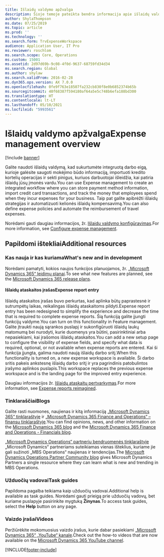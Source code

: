 ```yaml
---
title: Išlaidų valdymo apžvalga
description: Šioje temoje pateikta bendra informacija apie išlaidų valdymą ir saitus su papildomais ištekliais. Galite naudoti išlaidų valdymą, kad sukurtumėte integruotą darbo eigą, kurioje galėsite saugoti mokėjimo būdo informaciją, importuoti kredito kortelių operacijas ir sekti pinigus, kuriuos darbuotojai išleidžia, kai patiria išlaidų jūsų įmonės vardu.
author: ShylaThompson
ms.date: 07/25/2019
ms.topic: article
ms.prod: ''
ms.technology: ''
ms.search.form: TrvExpenseWorkspace
audience: Application User, IT Pro
ms.reviewer: roschlom
ms.search.scope: Core, Operations
ms.custom: 15001
ms.assetid: 2d97d69b-9c08-4f0d-9637-68759fd34d34
ms.search.region: Global
ms.author: shylaw
ms.search.validFrom: 2016-02-28
ms.dyn365.ops.version: AX 7.0.0
ms.openlocfilehash: 0fe9f763e18507fa232cb830f8e0b6852374b65b
ms.sourcegitcommit: 40f68387f594180af64a5e5c748b6efa188bd300
ms.translationtype: HT
ms.contentlocale: lt-LT
ms.lasthandoff: 05/10/2021
ms.locfileid: "5993561"
---
```

# <a name="expense-management-overview"></a><span data-ttu-id="55085-104">Išlaidų valdymo apžvalga</span><span class="sxs-lookup"><span data-stu-id="55085-104">Expense management overview</span></span>

[!include [banner](../includes/banner.md)]

<span data-ttu-id="55085-105">Galite naudoti išlaidų valdymą, kad sukurtumėte integruotą darbo eigą, kurioje galėsite saugoti mokėjimo būdo informaciją, importuoti kredito kortelių operacijas ir sekti pinigus, kuriuos darbuotojai išleidžia, kai patiria išlaidų jūsų įmonės vardu.</span><span class="sxs-lookup"><span data-stu-id="55085-105">You can use Expense management to create an integrated workflow where you can store payment method information, import credit card transactions, and track the money that employees spend when they incur expenses for your business.</span></span> <span data-ttu-id="55085-106">Taip pat galite apibrėžti išlaidų strategijas ir automatizuoti kelionės išlaidų kompensavimą.</span><span class="sxs-lookup"><span data-stu-id="55085-106">You can also define expense policies and automate the reimbursement of travel expenses.</span></span>

<span data-ttu-id="55085-107">Norėdami gauti daugiau informacijos, žr. [Išlaidų valdymo konfigūravimas](plan-expense-management.md).</span><span class="sxs-lookup"><span data-stu-id="55085-107">For more information, see [Configure expense management](plan-expense-management.md).</span></span>

## <a name="additional-resources"></a><span data-ttu-id="55085-108">Papildomi ištekliai</span><span class="sxs-lookup"><span data-stu-id="55085-108">Additional resources</span></span>

### <a name="whats-new-and-in-development"></a><span data-ttu-id="55085-109">Kas nauja ir kas kuriama</span><span class="sxs-lookup"><span data-stu-id="55085-109">What's new and in development</span></span>

<span data-ttu-id="55085-110">Norėdami pamatyti, kokios naujos funkcijos planuojamos, žr. [„Microsoft Dynamics 365“ leidimų planai](/dynamics365/release-plans/).</span><span class="sxs-lookup"><span data-stu-id="55085-110">To see what new features are planned, see the [Microsoft Dynamics 365 release plans](/dynamics365/release-plans/).</span></span>

#### <a name="expense-report-entry"></a><span data-ttu-id="55085-111">Išlaidų ataskaitos įrašas</span><span class="sxs-lookup"><span data-stu-id="55085-111">Expense report entry</span></span>

<span data-ttu-id="55085-112">Išlaidų ataskaitos įrašas buvo perkurtas, kad aplinka būtų paprastesnė ir sutrumpėtų laikas, reikalingas išlaidų ataskaitoms pildyti.</span><span class="sxs-lookup"><span data-stu-id="55085-112">Expense report entry has been redesigned to simplify the experience and decrease the time that is required to complete expense reports.</span></span> <span data-ttu-id="55085-113">Šią funkciją galite įjungti funkcijų valdyme.</span><span class="sxs-lookup"><span data-stu-id="55085-113">You can turn on this functionality in Feature management.</span></span> <span data-ttu-id="55085-114">Galite įtraukti naują sąrankos puslapį ir sukonfigūruoti išlaidų laukų matomumą bei nurodyti, kurie duomenys yra būtini, pasirinktiniai arba nepasiekiami, kai įrašomos išlaidų ataskaitos.</span><span class="sxs-lookup"><span data-stu-id="55085-114">You can add a new setup page to configure the visibility of expense fields, and specify what data is required, optional, or not available when expense reports are entered.</span></span> <span data-ttu-id="55085-115">Kai ši funkcija įjungta, galima naudoti naują išlaidų darbo sritį.</span><span class="sxs-lookup"><span data-stu-id="55085-115">When this functionality is turned on, a new expense workspace is available.</span></span> <span data-ttu-id="55085-116">Ši darbo sritis pakeis ankstesnę išlaidų darbo sritį ir yra pagrindinis patobulintos įrašymo aplinkos puslapis.</span><span class="sxs-lookup"><span data-stu-id="55085-116">This workspace replaces the previous expense workspace and is the landing page for the improved entry experience.</span></span>

<span data-ttu-id="55085-117">Daugiau informacijos žr. [Išlaidų ataskaitų pertvarkymas](ExpenseWorkspaceNew.md).</span><span class="sxs-lookup"><span data-stu-id="55085-117">For more information, see [Expense reports reimagined](ExpenseWorkspaceNew.md).</span></span>

### <a name="blogs"></a><span data-ttu-id="55085-118">Tinklaraščiai</span><span class="sxs-lookup"><span data-stu-id="55085-118">Blogs</span></span>

<span data-ttu-id="55085-119">Galite rasti nuomones, naujienas ir kitą informaciją [„Microsoft Dynamics 365“ tinklaraštyje](https://community.dynamics.com/b/msftdynamicsblog?c=Enterprise) ir [„Microsoft Dynamics 365 Finance and Operations“ – finansų tinklaraštyje](https://community.dynamics.com/365/financeandoperations/b/financials).</span><span class="sxs-lookup"><span data-stu-id="55085-119">You can find opinions, news, and other information on the [Microsoft Dynamics 365 blog](https://community.dynamics.com/b/msftdynamicsblog?c=Enterprise) and the [Microsoft Dynamics 365 Finance and Operations - Financials blog](https://community.dynamics.com/365/financeandoperations/b/financials).</span></span>

<span data-ttu-id="55085-120">[„Microsoft Dynamics Operations“ partnerių bendruomenės tinklaraštyje](https://community.dynamics.com/partner/b/operationspartnercommunityblog) „Microsoft Dynamics“ partneriams suteikiamas vienas išteklius, kuriame jie gali sužinoti „MBS Operations“ naujienas ir tendencijas.</span><span class="sxs-lookup"><span data-stu-id="55085-120">The [Microsoft Dynamics Operations Partner Community blog](https://community.dynamics.com/partner/b/operationspartnercommunityblog) gives Microsoft Dynamics Partners a single resource where they can learn what is new and trending in MBS Operations.</span></span>

### <a name="task-guides"></a><span data-ttu-id="55085-121">Užduočių vadovai</span><span class="sxs-lookup"><span data-stu-id="55085-121">Task guides</span></span>

<span data-ttu-id="55085-122">Papildoma pagalba teikiama kaip užduočių vadovai.</span><span class="sxs-lookup"><span data-stu-id="55085-122">Additional help is available as task guides.</span></span> <span data-ttu-id="55085-123">Norėdami gauti prieigą prie užduočių vadovų, bet kuriame puslapyje pasirinkite mygtuką **Žinynas**.</span><span class="sxs-lookup"><span data-stu-id="55085-123">To access task guides, select the **Help** button on any page.</span></span>

### <a name="videos"></a><span data-ttu-id="55085-124">Vaizdo įrašai</span><span class="sxs-lookup"><span data-stu-id="55085-124">Videos</span></span>

<span data-ttu-id="55085-125">Peržiūrėkite mokomuosius vaizdo įrašus, kurie dabar pasiekiami [„Microsoft Dynamics 365“ „YouTube“ kanale](https://www.youtube.com/channel/UCJGCg4rB3QSs8y_1FquelBQ).</span><span class="sxs-lookup"><span data-stu-id="55085-125">Check out the how-to videos that are now available on the [Microsoft Dynamics 365 YouTube channel](https://www.youtube.com/channel/UCJGCg4rB3QSs8y_1FquelBQ).</span></span>


[!INCLUDE[footer-include](../includes/footer-banner.md)]